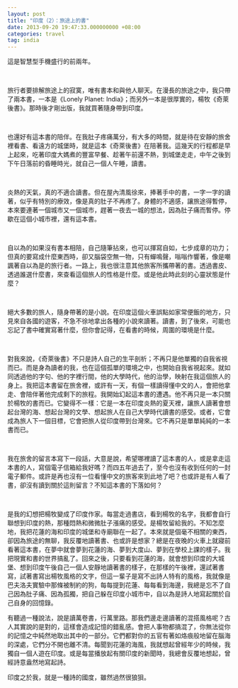 ```yaml
---
layout: post
title: "印度（2）：旅途上的書" 
date: 2013-09-20 19:47:33.000000000 +08:00 
categories: travel
tag: india
---
```


這是智慧型手機盛行的前兩年。

&nbsp;

旅行者要排解旅途上的寂寞，唯有書本和與他人聊天。在漫長的旅途之中，我只帶了兩本書，一本是《Lonely Planet: India》；而另外一本是很厚實的，楊牧《奇萊後書》。那時後才剛出版，我就買著隨身帶到印度。

&nbsp;

也還好有這本書的陪伴。在我肚子疼痛萬分，有大多的時間，就是待在安靜的旅舍裡看書、看遠方的城堡時，就是這本《奇萊後書》在陪著我。這幾天的行程都是早上起來，吃著印度大媽煮的豐富早餐、趁著午前還不熱，到城堡走走，中午之後到下午日落前的昏睡時光，就自己一個人午睡，讀書。

&nbsp;

炎熱的天氣，真的不適合讀書。但在屋內清風徐來，捧著手中的書，一字一字的讀著，似乎有特別的療效，像是真的肚子不再疼了。身體的不適感，讓旅途得暫停，本來要連著一個城市又一個城市，趕著一夜去一城的想法，因為肚子痛而暫停。停歇在這個小城市裡，還有這本書。

&nbsp;

自以為的如果沒有書本相陪，自己隨筆拈來，也可以揮寫自如，七步成章的功力；但真的要寫成什麼東西時，卻又腦袋空無一物，只有蟬鳴聲，嗡嗡作響著，像是嘲諷著自以為是的旅行者。一路上，我也很注意其他旅客所攜帶著的書。透過書皮、透過誰選什麼書，來查看這個旅人的性格是什麼。或是他此時此刻的心靈狀態是什麼？

&nbsp;

絕大多數的旅人，隨身帶著的是小說。在印度這個火車誤點如家常便飯的地方，只見來自各國的遊客，不急不徐地拿出各種的小說來讀著。讀書，到了後來，可能也忘記了書中確實寫著什麼，但你會記得，在看書的時候，周圍的環境是什麼。

&nbsp;

對我來說，《奇萊後書》不只是詩人自己的生平剖析；不再只是他單獨的自我省視而已。而是身為讀者的我，也在這個孤單的環境之中，也開始自我省視起來。就如同透過他的字句、他的字裡行間，他的大學時代，他的治學，映射在我這個旅人的身上。我把這本書留在旅舍裡，或許有一天，有個一樣讀得懂中文的人，會把他拿走、會陪伴著他完成剩下的旅程。我開始幻起這本書的遭遇。他不再只是一本只關於楊牧的書而已。它變得不一樣：它是一本在印度炎熱的夏天裡，讓旅人讀著會想起台灣的海、想起台灣的文學、想起旅人在自己大學時代讀書的感受。或者，它會成為旅人下一個目標，它會把旅人從印度帶到台灣來。它不再只是單單純純的一本書而已。

&nbsp;

我在旅舍的留言本寫下一段話，大意是說，希望哪裡讀了這本書的人，或是拿走這本書的人，寫個電子信箱給我好嗎？而四五年過去了，至今也沒有收到任何的一封電子郵件。或許是再也沒有一位看懂中文的旅客來到此地了吧？也或許是有人看了書，卻沒有讀到關於這則留言？不知這本書的下落如何？

&nbsp;

是我的幻想把楊牧變成了印度作家。每當走過書店，看到楊牧的名字，我都會自行聯想到印度的熱，那種悶熱和微微肚子漲痛的感受。是楊牧留給我的。不知怎麼地，我把花蓮的海和印度的城堡和寺廟聯在一起了。本來就是個毫不相關的東西，卻因為旅途的無聊，我反覆地讀著書、也或許是想家？總是在夜晚的火車上就寢前看著這本書，在夢中就會夢到花蓮的海、夢到大度山、夢到在學校上課的樣子。我把現實和書的世界搞亂了。回來之後，只要看到花蓮的海，就會想到印度的大城堡、想到印度午後自己一個人安靜地讀著書的樣子，在那樣的午後裡，還試著書寫，試著書寫出楊牧風格的文字，但這一輩子是寫不出詩人特有的風格，我就像是巴夫洛夫實驗中那條被制約的狗，每每提到花蓮、每每看到海邊，我總是忘不了自己因為肚子痛、因為孤獨，把自己躲在印度小城市中，自以為是詩人地寫起關於自己自身的回憶錄。

有聽過一種說法，說是讀萬卷書，行萬里路。那我們邊走邊讀著的混搭風格呢？古人其實說的是對的，這樣會造成記憶的錯亂感。會把人事物都搞混了，你無法從你的記憶之中純然地取出其中的一部分。它們都對你的五官有著如烙痕般地留在腦海的深處，它們分不開也離不清。每聞到花蓮的海風，我就想起曾經年少的時候，我獨自一個人遊在印度。或是每當播放起有關印度的新聞時，我總會反覆地想起，曾經詩意盎然地寫起詩。

印度之於我，就是一種詩的國度，雖然過然很狼狽。

